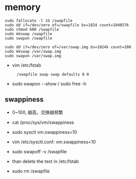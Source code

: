 # memory

    sudo fallocate -l 1G /swapfile
    sudo dd if=/dev/zero of=/swapfile bs=1024 count=1048576
    sudo chmod 600 /swapfile
    sudo mkswap /swapfile
    sudo swapon /swapfile

    sudo dd if=/dev/zero of=/var/swap.img bs=1024k count=100
    sudo mkswap /var/swap.img
    sudo swapon /var/swap.img


- vim /etc/fstab

        /swapfile swap swap defaults 0 0 

- sudo swapon --show / sudo free -h

## swappiness

- 0~100, 越高，交换越频繁
- cat /proc/sys/vm/swappiness
- sudo sysctl vm.swappiness=10
- vim /etc/sysctl.conf: vm.swappiness=10

- sudo swapoff -v /swapfile
- than delete the text in /etc/fstab
- sudo rm /swapfile
